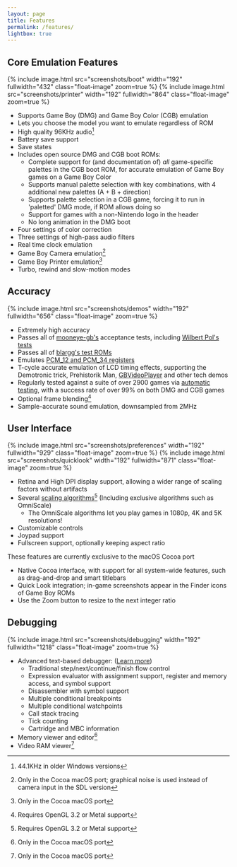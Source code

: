 ```yaml
---
layout: page
title: Features
permalink: /features/
lightbox: true
---
```


## Core Emulation Features

{% include image.html src="screenshots/boot" width="192" fullwidth="432" class="float-image" zoom=true %}
{% include image.html src="screenshots/printer" width="192" fullwidth="864" class="float-image" zoom=true %}

 * Supports Game Boy (DMG) and Game Boy Color (CGB) emulation
 * Lets you choose the model you want to emulate regardless of ROM
 * High quality 96KHz audio[^1]
 * Battery save support
 * Save states
 * Includes open source DMG and CGB boot ROMs:
   * Complete support for (and documentation of) *all* game-specific palettes in the CGB boot ROM, for accurate emulation of Game Boy games on a Game Boy Color
   * Supports manual palette selection with key combinations, with 4 additional new palettes (A + B + direction)
   * Supports palette selection in a CGB game, forcing it to run in 'paletted' DMG mode, if ROM allows doing so
   * Support for games with a non-Nintendo logo in the header
   * No long animation in the DMG boot
 * Four settings of color correction
 * Three settings of high-pass audio filters
 * Real time clock emulation
 * Game Boy Camera emulation[^2]
 * Game Boy Printer emulation[^3]
 * Turbo, rewind and slow-motion modes
 
## <a name="accuracy">Accuracy</a>

{% include image.html src="screenshots/demos" width="192" fullwidth="656" class="float-image" zoom=true %}


 * Extremely high accuracy
 * Passes all of [mooneye-gb's](https://github.com/Gekkio/mooneye-gb) acceptance tests, including [Wilbert Pol's tests](https://github.com/wilbertpol/mooneye-gb/tree/master/tests/acceptance)
 * Passes all of [blargg's test ROMs](http://gbdev.gg8.se/wiki/articles/Test_ROMs#Blargg.27s_tests)
 * Emulates [PCM_12 and PCM_34 registers](https://github.com/LIJI32/GBVisualizer)
 * T-cycle accurate emulation of LCD timing effects, supporting the Demotronic trick, Prehistorik Man, [GBVideoPlayer](https://github.com/LIJI32/GBVideoPlayer) and other tech demos
 * Regularly tested against a suite of over 2900 games via [automatic testing](/automation/), with a success rate of over 99% on both DMG and CGB games
 * Optional frame blending[^4]
 * Sample-accurate sound emulation, downsampled from 2MHz
 
  
## User Interface

{% include image.html src="screenshots/preferences" width="192" fullwidth="929" class="float-image" zoom=true %}
{% include image.html src="screenshots/quicklook" width="192" fullwidth="871" class="float-image" zoom=true %}

 * Retina and High DPI display support, allowing a wider range of scaling factors without artifacts
 * Several [scaling algorithms](/scaling/)[^4] (Including exclusive algorithms such as OmniScale)
   * The OmniScale algorithms let you play games in 1080p, 4K and 5K resolutions!
 * Customizable controls
 * Joypad support
 * Fullscreen support, optionally keeping aspect ratio

These features are currently exclusive to the macOS Cocoa port

 * Native Cocoa interface, with support for all system-wide features, such as drag-and-drop and smart titlebars
 * Quick Look integration; in-game screenshots appear in the Finder icons of Game Boy ROMs
 * Use the Zoom button to resize to the next integer ratio
 
## <a name="debugging">Debugging</a>
 
{% include image.html src="screenshots/debugging" width="192" fullwidth="1218" class="float-image" zoom=true %}

 * Advanced text-based debugger: ([Learn more](/debugger/))
    * Traditional step/next/continue/finish flow control
    * Expression evaluator with assignment support, register and memory access, and symbol support
    * Disassembler with symbol support
    * Multiple conditional breakpoints
    * Multiple conditional watchpoints
    * Call stack tracing
    * Tick counting
    * Cartridge and MBC information
 * Memory viewer and editor[^3]
 * Video RAM viewer[^3]
 
 [^1]: 44.1KHz in older Windows versions
 [^2]: Only in the Cocoa macOS port; graphical noise is used instead of camera input in the SDL version
 [^3]: Only in the Cocoa macOS port
 [^4]: Requires OpenGL 3.2 or Metal support
